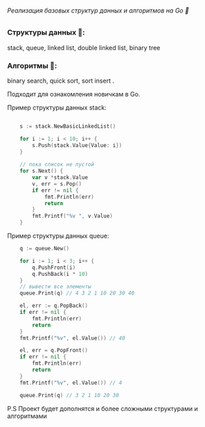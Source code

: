 ######  Реализация базовых структур данных и алгоритмов на Go :rocket:

### Cтруктуры данных :open_book:: 
stack, queue, linked list, double linked list, binary tree 

### Aлгоритмы :blue_book:: 
binary search, quick sort, sort insert . 

Подходит для ознакомления новичкам в Go. 

Пример структуры данных stack:
```go

	s := stack.NewBasicLinkedList()

    for i := 1; i < 10; i++ {
		s.Push(stack.Value{Value: i})
	}
	
	// пока список не пустой
	for s.Next() {
		var v *stack.Value
		v, err = s.Pop()
		if err != nil {
			fmt.Println(err)
			return
		}
		fmt.Printf("%v ", v.Value)
	}
 ```

 Пример структуры данных queue:
```go
	q := queue.New()

	for i := 1; i < 3; i++ {
		q.PushFront(i)
		q.PushBack(i * 10)
	}
	// вывести все элементы
	queue.Print(q) // 4 3 2 1 10 20 30 40

	el, err := q.PopBack()
	if err != nil {
		fmt.Println(err)
		return 
	}
	fmt.Printf("%v", el.Value()) // 40

	el, err = q.PopFront()
	if err != nil {
		fmt.Println(err)
		return 
	}
	fmt.Printf("%v", el.Value()) // 4

	queue.Print(q) // 3 2 1 10 20 30
 ```
P.S Проект будет дополнятся и более сложными структурами и алгоритмами
